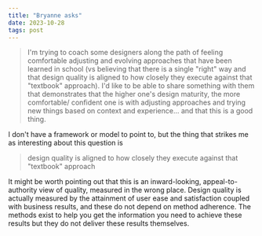 ```yaml
---
title: "Bryanne asks"
date: 2023-10-28
tags: post
---
```


> I'm trying to coach some designers along the path of feeling comfortable adjusting and evolving approaches that have been learned in school (vs believing that there is a single "right" way and that design quality is aligned to how closely they execute against that "textbook" approach). I'd like to be able to share something with them that demonstrates that the higher one's design maturity, the more comfortable/ confident one is with adjusting approaches and trying new things based on context and experience... and that this is a good thing.

I don't have a framework or model to point to, but the thing that strikes me as interesting about this question is

> design quality is aligned to how closely they execute against that "textbook" approach

It might be worth pointing out that this is an inward-looking, appeal-to-authority view of quality, measured in the wrong place. Design quality is actually measured by the attainment of user ease and satisfaction coupled with business results, and these do not depend on method adherence. The methods exist to help you get the information you need to achieve these results but they do not deliver these results themselves.
